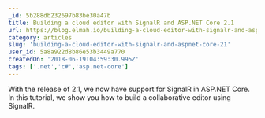 ```yaml
---
_id: 5b288db232697b83be30a47b
title: Building a cloud editor with SignalR and ASP.NET Core 2.1
url: https://blog.elmah.io/building-a-cloud-editor-with-signalr-and-asp-net-core-2-1/
category: articles
slug: 'building-a-cloud-editor-with-signalr-and-aspnet-core-21'
user_id: 5a8a922d8b86e53b3449a770
createdOn: '2018-06-19T04:59:30.995Z'
tags: ['.net','c#','asp.net-core']
---
```


With the release of 2.1, we now have support for SignalR in ASP.NET Core. In this tutorial, we show you how to build a collaborative editor using SignalR.
